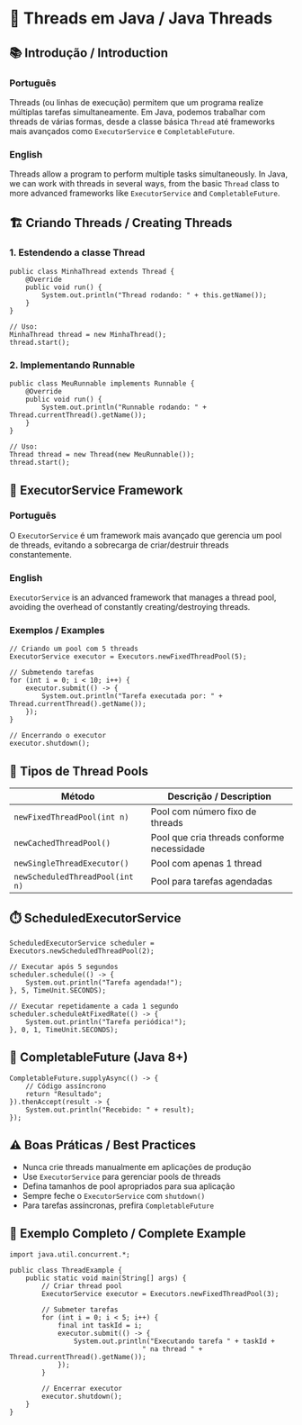# 🧵 Threads em Java / Java Threads

## 📚 Introdução / Introduction

### Português

Threads (ou linhas de execução) permitem que um programa realize múltiplas tarefas simultaneamente. Em Java, podemos trabalhar com threads de várias formas, desde a classe básica `Thread` até frameworks mais avançados como `ExecutorService` e `CompletableFuture`.

### English

Threads allow a program to perform multiple tasks simultaneously. In Java, we can work with threads in several ways, from the basic `Thread` class to more advanced frameworks like `ExecutorService` and `CompletableFuture`.

## 🏗️ Criando Threads / Creating Threads

### 1\. Estendendo a classe Thread

```
public class MinhaThread extends Thread {
    @Override
    public void run() {
        System.out.println("Thread rodando: " + this.getName());
    }
}

// Uso:
MinhaThread thread = new MinhaThread();
thread.start();
```

### 2\. Implementando Runnable

```
public class MeuRunnable implements Runnable {
    @Override
    public void run() {
        System.out.println("Runnable rodando: " + Thread.currentThread().getName());
    }
}

// Uso:
Thread thread = new Thread(new MeuRunnable());
thread.start();
```

## 🚀 ExecutorService Framework

### Português

O `ExecutorService` é um framework mais avançado que gerencia um pool de threads, evitando a sobrecarga de criar/destruir threads constantemente.

### English

`ExecutorService` is an advanced framework that manages a thread pool, avoiding the overhead of constantly creating/destroying threads.

### Exemplos / Examples

```
// Criando um pool com 5 threads
ExecutorService executor = Executors.newFixedThreadPool(5);

// Submetendo tarefas
for (int i = 0; i < 10; i++) {
    executor.submit(() -> {
        System.out.println("Tarefa executada por: " + Thread.currentThread().getName());
    });
}

// Encerrando o executor
executor.shutdown();
```

## 🔄 Tipos de Thread Pools

| Método | Descrição / Description |
| --- | --- |
| `newFixedThreadPool(int n)` | Pool com número fixo de threads |
| `newCachedThreadPool()` | Pool que cria threads conforme necessidade |
| `newSingleThreadExecutor()` | Pool com apenas 1 thread |
| `newScheduledThreadPool(int n)` | Pool para tarefas agendadas |

## ⏱️ ScheduledExecutorService

```
ScheduledExecutorService scheduler = Executors.newScheduledThreadPool(2);

// Executar após 5 segundos
scheduler.schedule(() -> {
    System.out.println("Tarefa agendada!");
}, 5, TimeUnit.SECONDS);

// Executar repetidamente a cada 1 segundo
scheduler.scheduleAtFixedRate(() -> {
    System.out.println("Tarefa periódica!");
}, 0, 1, TimeUnit.SECONDS);
```

## 🔮 CompletableFuture (Java 8+)

```
CompletableFuture.supplyAsync(() -> {
    // Código assíncrono
    return "Resultado";
}).thenAccept(result -> {
    System.out.println("Recebido: " + result);
});
```

## ⚠️ Boas Práticas / Best Practices

*   Nunca crie threads manualmente em aplicações de produção
*   Use `ExecutorService` para gerenciar pools de threads
*   Defina tamanhos de pool apropriados para sua aplicação
*   Sempre feche o `ExecutorService` com `shutdown()`
*   Para tarefas assíncronas, prefira `CompletableFuture`

## 📌 Exemplo Completo / Complete Example

```
import java.util.concurrent.*;

public class ThreadExample {
    public static void main(String[] args) {
        // Criar thread pool
        ExecutorService executor = Executors.newFixedThreadPool(3);
        
        // Submeter tarefas
        for (int i = 0; i < 5; i++) {
            final int taskId = i;
            executor.submit(() -> {
                System.out.println("Executando tarefa " + taskId + 
                                 " na thread " + Thread.currentThread().getName());
            });
        }
        
        // Encerrar executor
        executor.shutdown();
    }
}
```